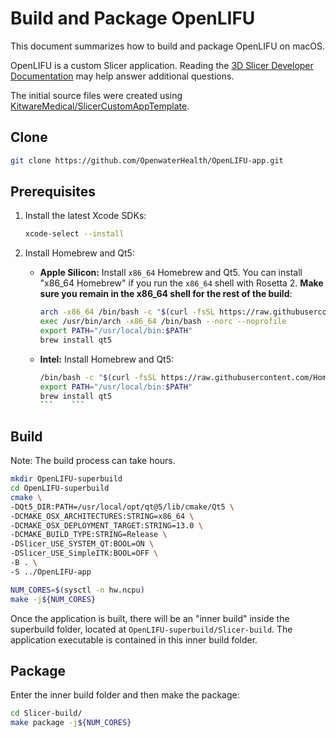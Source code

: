 # Build and Package OpenLIFU

This document summarizes how to build and package OpenLIFU on macOS.

OpenLIFU is a custom Slicer application. Reading the [3D Slicer Developer Documentation](https://slicer.readthedocs.io/en/latest/developer_guide/index.html) may help answer additional questions.

The initial source files were created using [KitwareMedical/SlicerCustomAppTemplate](https://github.com/KitwareMedical/SlicerCustomAppTemplate).

## Clone

```sh
git clone https://github.com/OpenwaterHealth/OpenLIFU-app.git
```

## Prerequisites

1. Install the latest Xcode SDKs:
    ```sh
    xcode-select --install
    ```

2. Install Homebrew and Qt5:  
    - **Apple Silicon:** Install `x86_64` Homebrew and Qt5. You can install "x86_64 Homebrew" if you run the `x86_64` shell with Rosetta 2. **Make sure you remain in the x86_64 shell for the rest of the build**:
      ```sh
      arch -x86_64 /bin/bash -c "$(curl -fsSL https://raw.githubusercontent.com/Homebrew/install/HEAD/install.sh)"
      exec /usr/bin/arch -x86_64 /bin/bash --norc --noprofile
      export PATH="/usr/local/bin:$PATH"
      brew install qt5
      ```
    - **Intel:** Install Homebrew and Qt5:
      ```sh
      /bin/bash -c "$(curl -fsSL https://raw.githubusercontent.com/Homebrew/install/HEAD/install.sh)"
      export PATH="/usr/local/bin:$PATH"
      brew install qt5
      ```    ```

## Build

Note: The build process can take hours.

```sh
mkdir OpenLIFU-superbuild
cd OpenLIFU-superbuild
cmake \
-DQt5_DIR:PATH=/usr/local/opt/qt@5/lib/cmake/Qt5 \
-DCMAKE_OSX_ARCHITECTURES:STRING=x86_64 \
-DCMAKE_OSX_DEPLOYMENT_TARGET:STRING=13.0 \
-DCMAKE_BUILD_TYPE:STRING=Release \
-DSlicer_USE_SYSTEM_QT:BOOL=ON \
-DSlicer_USE_SimpleITK:BOOL=OFF \
-B . \
-S ../OpenLIFU-app

NUM_CORES=$(sysctl -n hw.ncpu)
make -j${NUM_CORES}
```

Once the application is built, there will be an "inner build" inside the superbuild folder, located at `OpenLIFU-superbuild/Slicer-build`. The application executable is contained in this inner build folder.

## Package

Enter the inner build folder and then make the package:

```sh
cd Slicer-build/
make package -j${NUM_CORES}
```

